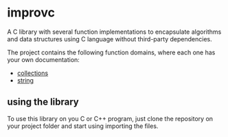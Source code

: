 # improvc

A C library with several function implementations to encapsulate algorithms and data structures using C language without third-party dependencies.

The project contains the following function domains, where each one has your own documentation:

* [collections](collections/collections.md)
* [string](string/string.md)

## using the library ##

To use this library on you C or C++ program, just clone the repository on your project folder and start using importing the files.